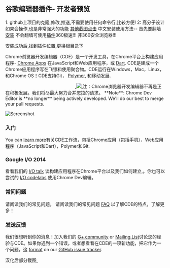 ## 谷歌编辑器插件- 开发者预览

<!--个人使用的一些感受非官方介绍内容开始-->
1: github上项目的克隆,修改,推送,不需要使用任何命令行,比较方便!
2: 高分子设计如果会操作,也是非常强大的功能
[其他截图点击](https://github.com/2947721120/chromedeveditor/issues/1)
中文安装使用方法--
首先要翻墙[安装](https://chrome.google.com/webstore/detail/chrome-dev-editor-develop/pnoffddplpippgcfjdhbmhkofpnaalpg?utm_source=chrome-app-launcher-info-dialog) 不会翻墙可使用[插件](http://pan.baidu.com/s/1beCXBK)360极速!!!  非360安全浏览器!!!

安装成功后,找到插件位置,更换根目录下

Chrome浏览器开发编辑器（CDE）是一个开发工具，在Chrome平台上构建应用程序- [Chrome Apps](https://developer.chrome.com/apps/about_apps) 在JavaScript和Web应用程序，或 [Dart](https://www.dartlang.org/). CDE是建成一个Chrome应用程序写在飞镖和使用聚合物。CDE运行在Windows，Mac，Linux，和Chrome OS！CDE支持Git， [Polymer](http://www.polymer-project.org/), 和移动发展.

<a href="#">
<img src="https://raw.githubusercontent.com/dart-lang/spark/master/doc/1px.png" width="220" height="0">
</a>
<a target="_blank" href="https://chrome.google.com/webstore/detail/spark/pnoffddplpippgcfjdhbmhkofpnaalpg">
<img src="https://raw.githubusercontent.com/dart-lang/spark/master/doc/install-button.png">
</a>
注：Chrome浏览器开发编辑器不再是正在积极发展。我们将尽最大努力合并您拉的请求。<!--下文汉化-->
**Note**: Chrome Dev Editor is **no longer** being actively developed. We'll do our best to merge your pull requests.

![Screenshot](https://raw.githubusercontent.com/dart-lang/spark/master/doc/screenshot1.png)

### 入门

You can [learn more](doc/GettingStarted.md)有关CDE工作流，包括Chrome应用（包括手机），Web应用程序（JavaScript和Dart），Polymer和Git.

### Google I/O 2014

看看我们的 [I/O talk](https://www.youtube.com/watch?v=NNLnTz6yIc4) 谈构建应用程序在Chrome平台以及我们如何建立,。你也可以尝试的 [I/O codelabs](http://io2014codelabs.appspot.com/static/index.html) 使用Chrome Dev编辑。

### 常问问题 
请阅读我们的常见问题，
请阅读我们的常见问题 [FAQ](doc/FAQ.md) 以了解CDE的特点，了解更多！

### 发送反馈

我们很想听到你的消息！加入我们的 [G+ community](http://bit.ly/cdeusers) or [Mailing List](https://groups.google.com/a/chromium.org/forum/?hl=en#!forum/chromium-cde)讨论您的经验与CDE。如果你遇到一个错误，或者想看看在CDE的一项新功能，把它作为一个问题，这 [format](https://github.com/dart-lang/chromedeveditor/wiki/Reporting-a-problem) on our [GitHub issue tracker](https://github.com/dart-lang/spark/issues/new).

汉化后部分截图<a href="#">
<img src="http://i11.tietuku.com/dfe8ec56fb3d8613.png" width="220" height="0">
</a>



